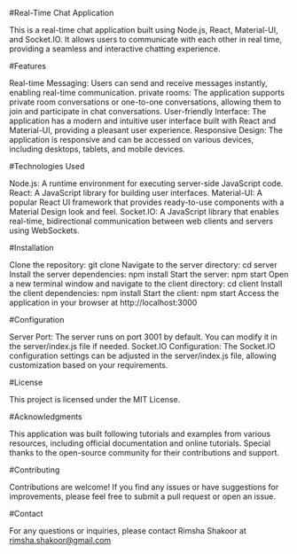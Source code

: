 #Real-Time Chat Application

This is a real-time chat application built using Node.js, React, Material-UI, and Socket.IO. It allows users to communicate with each other in real time, providing a seamless and interactive chatting experience.

#Features

Real-time Messaging: Users can send and receive messages instantly, enabling real-time communication.
private rooms: The application supports private room conversations or one-to-one conversations, allowing them to join and participate in chat conversations.
User-friendly Interface: The application has a modern and intuitive user interface built with React and Material-UI, providing a pleasant user experience.
Responsive Design: The application is responsive and can be accessed on various devices, including desktops, tablets, and mobile devices.

#Technologies Used

Node.js: A runtime environment for executing server-side JavaScript code.
React: A JavaScript library for building user interfaces.
Material-UI: A popular React UI framework that provides ready-to-use components with a Material Design look and feel.
Socket.IO: A JavaScript library that enables real-time, bidirectional communication between web clients and servers using WebSockets.

#Installation

Clone the repository: git clone <repository-url>
Navigate to the server directory: cd server
Install the server dependencies: npm install
Start the server: npm start
Open a new terminal window and navigate to the client directory: cd client
Install the client dependencies: npm install
Start the client: npm start
Access the application in your browser at http://localhost:3000

#Configuration

Server Port: The server runs on port 3001 by default. You can modify it in the server/index.js file if needed.
Socket.IO Configuration: The Socket.IO configuration settings can be adjusted in the server/index.js file, allowing customization based on your requirements.

#License

This project is licensed under the MIT License.

#Acknowledgments

This application was built following tutorials and examples from various resources, including official documentation and online tutorials.
Special thanks to the open-source community for their contributions and support.

#Contributing

Contributions are welcome! If you find any issues or have suggestions for improvements, please feel free to submit a pull request or open an issue.

#Contact

For any questions or inquiries, please contact Rimsha Shakoor at rimsha.shakoor@gmail.com
